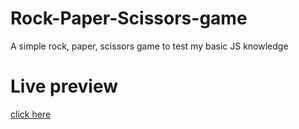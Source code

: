 # Rock-Paper-Scissors-game
A simple rock, paper, scissors game to test my basic JS knowledge

# Live preview
[click here](https://sauliuspetr.github.io/Rock-Paper-Scissors-game/)
